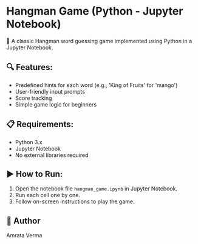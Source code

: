 # Hangman Game (Python - Jupyter Notebook)

🎯 A classic Hangman word guessing game implemented using Python in a Jupyter Notebook.

## 🔍 Features:
- Predefined hints for each word (e.g., 'King of Fruits' for 'mango')
- User-friendly input prompts
- Score tracking
- Simple game logic for beginners

## 📋 Requirements:
- Python 3.x
- Jupyter Notebook
- No external libraries required

## ▶️ How to Run:
1. Open the notebook file `hangman_game.ipynb` in Jupyter Notebook.
2. Run each cell one by one.
3. Follow on-screen instructions to play the game.

## 📌 Author
Amrata Verma
